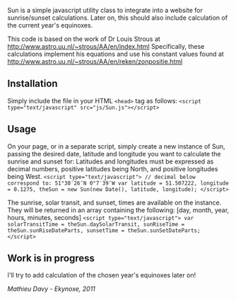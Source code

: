 Sun is a simple javascript utility class to integrate into a website for sunrise/sunset calculations.
Later on, this should also include calculation of the current year's equinoxes.

This code is based on the work of Dr Louis Strous at http://www.astro.uu.nl/~strous/AA/en/index.html
Specifically, these calculations implement his equations and use his constant values found at http://www.astro.uu.nl/~strous/AA/en/reken/zonpositie.html

## Installation
Simply include the file in your HTML `<head>` tag as follows:
	```<script type="text/javascript" src="js/Sun.js"></script>```

## Usage
On your page, or in a separate script, simply create a new instance of Sun, passing the desired date, latitude and longitude you want to calculate the sunrise and sunset for:
Latitudes and longitudes must be expressed as decimal numbers, positive latitudes being North, and positive longitudes being West.
	```<script type="text/javascript">
	// decimal below correspond to: 51°30′26″N 0°7′39″W
	var latitude = 51.507222,
		longitude = 0.1275,
		theSun = new Sun(new Date(), latitude, longitude);
	</script>```

The sunrise, solar transit, and sunset, times are available on the instance. They will be returned in an array containing the following:
[day, month, year, hours, minutes, seconds]
	```<script type="text/javascript">
	var solarTransitTime = theSun.daySolarTransit,
		sunRiseTime = theSun.sunRiseDateParts,
		sunsetTime = theSun.sunSetDateParts;
	</script>```
	
## Work is in progress
I'll try to add calculation of the chosen year's equinoxes later on!

*Mathieu Davy - Ekynoxe, 2011*